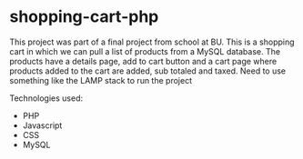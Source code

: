# shopping-cart-php

This project was part of a final project from school at BU. This is a shopping cart in which we can pull a list of products from a MySQL
database. The products have a details page, add to cart button and a cart page where products added to the cart are added, sub totaled and
taxed. Need to use something like the LAMP stack to run the project

Technologies used:

* PHP
* Javascript
* CSS
* MySQL
